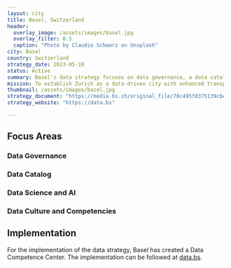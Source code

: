 ```yaml
---
layout: city
title: Basel, Switzerland
header:
  overlay_image: /assets/images/basel.jpg
  overlay_filter: 0.5
  caption: "Photo by Claudio Schwarz on Unsplash"
city: Basel
country: Switzerland
strategy_date: 2023-05-10
status: Active
summary: Basel's data strategy focuses on data governance, a data catalog, data science and ai, and data culture and competencies.
mission: To establish Zurich as a data-driven city with enhanced transparency and citizen services.
thumbnail: /assets/images/basel.jpg
strategy_document: "https://media.bs.ch/original_file/78c495f8375139cbeda9363448d45a29470639dc/datenstrategie-basel-stadt-0.pdf"
strategy_website: "https://data.bs"

---
```


## Focus Areas

### Data Governance

### Data Catalog

### Data Science and AI

### Data Culture and Competencies

## Implementation
For the implementation of the data strategy, Basel has created a Data Competence Center. The implementation can be followed at [data.bs](https://data.bs).
